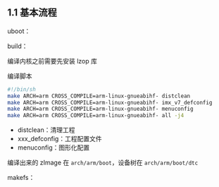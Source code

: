

## 1.1 基本流程

uboot：


build：

编译内核之前需要先安装 lzop 库

编译脚本
```sh
#!/bin/sh
make ARCH=arm CROSS_COMPILE=arm-linux-gnueabihf- distclean
make ARCH=arm CROSS_COMPILE=arm-linux-gnueabihf- imx_v7_defconfig
make ARCH=arm CROSS_COMPILE=arm-linux-gnueabihf- menuconfig
make ARCH=arm CROSS_COMPILE=arm-linux-gnueabihf- all -j4
```
* distclean：清理工程
* xxx_defconfig：工程配置文件
* menuconfig：图形化配置

编译出来的 zImage 在 ```arch/arm/boot```，设备树在 ```arch/arm/boot/dtc```


makefs：



